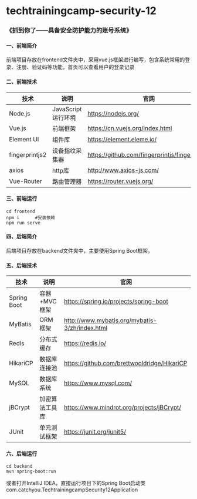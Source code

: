 # techtrainingcamp-security-12

### 《抓到你了——具备安全防护能力的账号系统》

#### 一、前端简介

前端项目存放在frontend文件夹中，采用vue.js框架进行编写，包含系统常用的登录、注册、验证码等功能，首页可以查看用户的登录记录

#### 二、前端技术

| 技术           | 说明               | 官网                                           |
| -------------- | ------------------ | ---------------------------------------------- |
| Node.js        | JavaScript运行环境 | https://nodejs.org/                            |
| Vue.js         | 前端框架           | https://cn.vuejs.org/index.html                |
| Element UI     | 组件库             | https://element.eleme.io/                      |
| fingerprintjs2 | 设备指纹采集器     | https://github.com/fingerprintjs/fingerprintjs |
| axios          | http库             | http://www.axios-js.com/                       |
| Vue-Router     | 路由管理器         | https://router.vuejs.org/                      |

#### 三、前端运行

```shell
cd frontend
npm i      #安装依赖
npm run serve
```



#### 四、后端简介

后端项目存放在backend文件夹中，主要使用Spring Boot框架。

#### 五、后端技术

| 技术        | 说明             | 官网                                           |
| ----------- | ---------------- | ---------------------------------------------- |
| Spring Boot | 容器+MVC框架     | https://spring.io/projects/spring-boot         |
| MyBatis     | ORM框架          | http://www.mybatis.org/mybatis-3/zh/index.html |
| Redis       | 分布式缓存       | https://redis.io/                              |
| HikariCP    | 数据库连接池     | https://github.com/brettwooldridge/HikariCP    |
| MySQL       | 数据库系统       | https://www.mysql.com/                         |
| jBCrypt     | 加密算法工具库   | https://www.mindrot.org/projects/jBCrypt/      |
| JUnit       | 单元测试框架     | https://junit.org/junit5/                      |

#### 六、后端运行

```shell
cd backend
mvn spring-boot:run
```

或者打开IntelliJ IDEA，直接运行项目下的Spring Boot启动类com.catchyou.TechtrainingcampSecurity12Application
